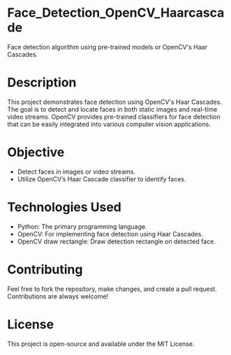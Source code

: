 # Face_Detection_OpenCV_Haarcascade
Face detection algorithm using pre-trained models or OpenCV's Haar Cascades.

# Description
This project demonstrates face detection using OpenCV's Haar Cascades. The goal is to detect and locate faces in both static images and real-time video streams. OpenCV provides pre-trained classifiers for face detection that can be easily integrated into various computer vision applications.

# Objective
- Detect faces in images or video streams.
- Utilize OpenCV’s Haar Cascade classifier to identify faces.

# Technologies Used
- Python: The primary programming language.
- OpenCV: For implementing face detection using Haar Cascades.
- OpenCV draw rectangle: Draw detection rectangle on detected face.

# Contributing
Feel free to fork the repository, make changes, and create a pull request. Contributions are always welcome!

# License
This project is open-source and available under the MIT License.
